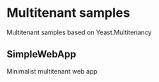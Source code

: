 # Multitenant samples
Multitenant samples based on Yeast.Multitenancy

## SimpleWebApp
Minimalist multitenant web app

